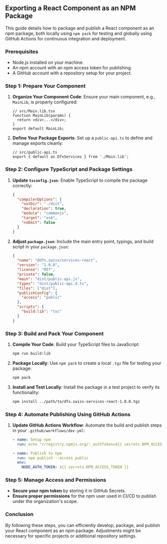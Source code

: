## Exporting a React Component as an NPM Package

This guide details how to package and publish a React component as an npm package, both locally using `npm pack` for testing and globally using GitHub Actions for continuous integration and deployment.

### Prerequisites

- Node.js installed on your machine.
- An npm account with an npm access token for publishing.
- A GitHub account with a repository setup for your project.

### Step 1: Prepare Your Component

1. **Organize Your Component Code**:
   Ensure your main component, e.g., `MainLib`, is properly configured:

   ```tsx
   // src/Main.lib.tsx
   function MainLib(params) {
     return <div>...</div>;
   }
   export default MainLib;
   ```

2. **Define Your Package Exports**:
   Set up a `public-api.ts` to define and manage exports cleanly:
   ```tsx
   // src/public-api.ts
   export { default as DfxServices } from './Main.lib';
   ```

### Step 2: Configure TypeScript and Package Settings

1. **Update `tsconfig.json`**:
   Enable TypeScript to compile the package correctly:

   ```json
   {
     "compilerOptions": {
       "outDir": "./dist",
       "declaration": true,
       "module": "commonjs",
       "target": "es6",
       "noEmit": false
     }
   }
   ```

2. **Adjust `package.json`**:
   Include the main entry point, typings, and build script in your `package.json`:
   ```json
   {
     "name": "@dfx.swiss/services-react",
     "version": "1.0.0",
     "license": "MIT",
     "private": false,
     "main": "dist/public-api.js",
     "types": "dist/public-api.d.ts",
     "files": ["dist"],
     "publishConfig": {
       "access": "public"
     },
     "scripts": {
       "build:lib": "tsc"
     }
   }
   ```

### Step 3: Build and Pack Your Component

1. **Compile Your Code**:
   Build your TypeScript files to JavaScript:

   ```bash
   npm run build:lib
   ```

2. **Package Locally**:
   Use `npm pack` to create a local `.tgz` file for testing your package:

   ```bash
   npm pack
   ```

3. **Install and Test Locally**:
   Install the package in a test project to verify its functionality:

   ```bash
   npm install ../path/to/dfx.swiss-services-react-1.0.0.tgz
   ```

### Step 4: Automate Publishing Using GitHub Actions

1. **Update GitHub Actions Workflow**:
   Automate the build and publish steps in your `.github/workflows/dev.yml`:

   ```yaml
   - name: Setup npm
     run: echo "//registry.npmjs.org/:_authToken=${{ secrets.NPM_ACCESS_TOKEN }}" > .npmrc

   - name: Publish to npm
     run: npm publish --access public
     env:
       NODE_AUTH_TOKEN: ${{ secrets.NPM_ACCESS_TOKEN }}
   ```

### Step 5: Manage Access and Permissions

- **Secure your npm token** by storing it in GitHub Secrets.
- **Ensure proper permissions** for the npm user used in CI/CD to publish under the organization's scope.

### Conclusion

By following these steps, you can efficiently develop, package, and publish your React component as an npm package. Adjustments might be necessary for specific projects or additional repository settings.
